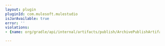 ```yaml
---
layout: plugin
pluginId: com.mulesoft.mulestudio
isJarAvailable: true
error: ''
violations:
- {name: org/gradle/api/internal/artifacts/publish/ArchivePublishArtifact, type: internal-api-usage}

---
```

